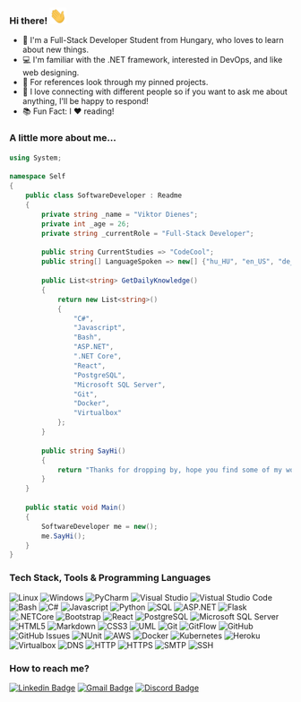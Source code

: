 ### Hi there! <img src="wave.gif" alt="hello" width="30"/>

- 🌱 I'm a Full-Stack Developer Student from Hungary, who loves to learn about new things.
- 💻 I'm familiar with the .NET framework, interested in DevOps, and like web designing.
- 📂 For references look through my pinned projects.
- 🔗 I love connecting with different people so if you want to ask me about anything, I'll be happy to respond!
- 📚 Fun Fact: I ❤️ reading!

### A little more about me...

```csharp
using System;

namespace Self
{
    public class SoftwareDeveloper : Readme
    {
        private string _name = "Viktor Dienes";
        private int _age = 26;
        private string _currentRole = "Full-Stack Developer";
        
        public string CurrentStudies => "CodeCool";
        public string[] LanguageSpoken => new[] {"hu_HU", "en_US", "de_DE"};
        
        public List<string> GetDailyKnowledge()
        {
            return new List<string>()
            {
                "C#",
                "Javascript",
                "Bash",
                "ASP.NET",
                ".NET Core",
                "React",
                "PostgreSQL",
                "Microsoft SQL Server",
                "Git",
                "Docker",
                "Virtualbox"
            };
        }
        
        public string SayHi()
        {
            return "Thanks for dropping by, hope you find some of my work interesting. :)";
        }
    }
    
    public static void Main()
    {
        SoftwareDeveloper me = new();
        me.SayHi();
    }
}
```

### Tech Stack, Tools & Programming Languages
![Linux](http://img.shields.io/badge/OS-Linux-red?logo=linux&logoColor=white)
![Windows](http://img.shields.io/badge/OS-Windows-blue?logo=windows&logoColor=white)
![PyCharm](http://img.shields.io/badge/Editor-PyCharm-red?logo=PyCharm&logoColor=white)
![Visual Studio](http://img.shields.io/badge/Editor-Visual_Studio-blue?logo=visual%20studio&logoColor=white)
![Vistual Studio Code](http://img.shields.io/badge/Editor-Visual_Studio_Code-darkgreen?logo=visual%20studio%20code&logoColor=white)
![Bash](http://img.shields.io/badge/Programming_Language-Bash-red?logo=gnu-bash&logoColor=white)
![C#](http://img.shields.io/badge/Programming_Language-C%23-blue?logo=csharp&logoColor=white)
![Javascript](http://img.shields.io/badge/Programming_Language-Javascript-darkgreen?logo=javascript&logoColor=white)
![Python](http://img.shields.io/badge/Programming_Language-Python-darkgreen?logo=python&logoColor=white)
![SQL](http://img.shields.io/badge/Programming_Language-SQL-darkgreen)
![ASP.NET](http://img.shields.io/badge/Framework-ASP.NET-blue?logo=.NET&logoColor=white)
![Flask](http://img.shields.io/badge/Framework-Flask-red?logo=flask&logoColor=white)
![.NETCore](http://img.shields.io/badge/Framework-.NET_Core-blue?logo=.NET&logoColor=white)
![Bootstrap](http://img.shields.io/badge/Library-Bootstrap-darkgreen?logo=bootstrap&logoColor=white)
![React](http://img.shields.io/badge/Library-React-blue?logo=react&logoColor=white)
![PostgreSQL](http://img.shields.io/badge/Database-PostgreSQL-red?logo=postgresql&logoColor=white)
![Microsoft SQL Server](http://img.shields.io/badge/Database-Microsoft_SQL_Server-blue?logo=microsoft-sql-server&logoColor=white)
![HTML5](http://img.shields.io/badge/Markup_Language-HTML5-darkgreen?logo=html5&logoColor=white)
![Markdown](http://img.shields.io/badge/Markup_Language-Markdown-darkgreen?logo=markdown&logoColor=white)
![CSS3](http://img.shields.io/badge/Style_Sheet_Language-CSS3-darkgreen?logo=css3&logoColor=white)
![UML](http://img.shields.io/badge/Modeling_Language-UML-darkgreen)
![Git](http://img.shields.io/badge/Version_Control-Git-darkgreen?logo=git&logoColor=white)
![GitFlow](http://img.shields.io/badge/Version_Control-GitFlow-darkgreen?logo=git&logoColor=white)
![GitHub](http://img.shields.io/badge/Version_Control-GitHub-darkgreen?logo=github&logoColor=white)
![GitHub Issues](http://img.shields.io/badge/Issue_Tracking-GitHub_Issues-darkgreen?logo=github&logoColor=white)
![NUnit](http://img.shields.io/badge/Unit_Testing-NUnit-blue)
![AWS](http://img.shields.io/badge/DevOps-AWS-red?logo=amazonaws&logoColor=white)
![Docker](http://img.shields.io/badge/DevOps-Docker-red?logo=docker&logoColor=white)
![Kubernetes](http://img.shields.io/badge/DevOps-Kubernetes-red?logo=kubernetes&logoColor=white)
![Heroku](http://img.shields.io/badge/DevOps-Heroku-red?logo=heroku&logoColor=white)
![Virtualbox](http://img.shields.io/badge/DevOps-Virtualbox-darkgreen?logo=virtualbox&logoColor=white)
![DNS](http://img.shields.io/badge/Network-DNS-darkgreen)
![HTTP](http://img.shields.io/badge/Network-HTTP-darkgreen)
![HTTPS](http://img.shields.io/badge/Network-HTTPS-darkgreen)
![SMTP](http://img.shields.io/badge/Network-SMTP-darkgreen)
![SSH](http://img.shields.io/badge/Network-SSH-darkgreen)

### How to reach me?
[![Linkedin Badge](https://img.shields.io/badge/-viktordienes-blue?style=flat-square&logo=Linkedin&logoColor=white)](https://www.linkedin.com/in/viktor-dienes/)
[![Gmail Badge](https://img.shields.io/badge/-dienesviktor@gmail.com-d14836?style=flat-square&logo=Gmail&logoColor=white)](mailto:dienesviktor@gmail.com)
[![Discord Badge](https://img.shields.io/badge/-dienesviktor%231143-7289da?style=flat-square&logo=Discord&logoColor=white)](https://discordapp.com/users/415244585581674496)
